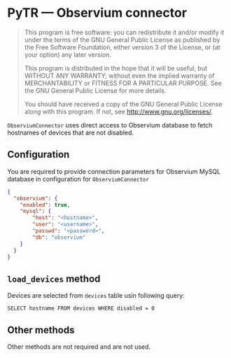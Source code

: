 # PyTR — Observium connector

>This program is free software: you can redistribute it and/or modify
it under the terms of the GNU General Public License as published by
the Free Software Foundation, either version 3 of the License, or
(at your option) any later version.
>
>This program is distributed in the hope that it will be useful,
but WITHOUT ANY WARRANTY; without even the implied warranty of
MERCHANTABILITY or FITNESS FOR A PARTICULAR PURPOSE.  See the
GNU General Public License for more details.
>
>You should have received a copy of the GNU General Public License
along with this program.  If not, see <http://www.gnu.org/licenses/>.

`ObserviumConnector` uses direct access to Observium database
to fetch hostnames of devices that are not disabled.

## Configuration
You are required to provide connection parameters for Observium MySQL database
in configuration for `ObserviumConnector`

```json
{
  "observium": {
    "enabled": true,
    "mysql": {
        "host": "<hostname>",
        "user": "<username>",
        "passwd": "<password>",
        "db": "observium"
    }
  }
}
```

## `load_devices` method
Devices are selected from `devices` table usin following query:

    SELECT hostname FROM devices WHERE disabled = 0
    
## Other methods
Other methods are not required and are not used.